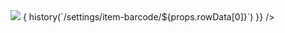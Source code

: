  <Link
              to={{ pathname: `/settings/item-barcode/${props.rowData[0]}` }}
            >
            </Link>
            <img src={Barcode}
              style={{ cursor: "pointer", color: "#222", fontSize: "28px" }}
              onClick={() => { history(`/settings/item-barcode/${props.rowData[0]}`) }}
            />
            
